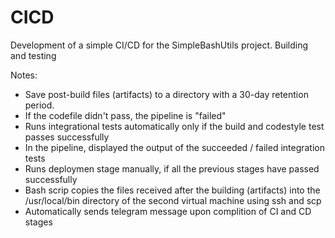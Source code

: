 # CICD
Development of a simple CI/CD for the SimpleBashUtils project. Building and testing

Notes:
* Save post-build files (artifacts) to a directory with a 30-day retention period.
* If the codefile didn't pass, the pipeline is "failed"
* Runs integrational tests automatically only if the build and codestyle test passes successfully
* In the pipeline, displayed the output of the succeeded / failed integration tests
* Runs deploymen stage manually, if all the previous stages have passed successfully
* Bash scrip copies the files received after the building (artifacts) into the /usr/local/bin directory of the second virtual machine using ssh and scp
* Automatically sends telegram message upon complition of CI and CD stages

